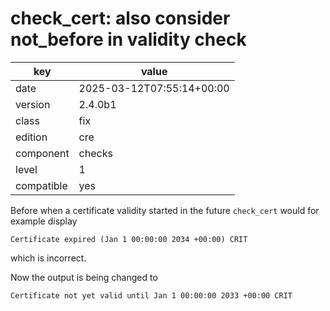 [//]: # (werk v2)
# check_cert: also consider not_before in validity check

key        | value
---------- | ---
date       | 2025-03-12T07:55:14+00:00
version    | 2.4.0b1
class      | fix
edition    | cre
component  | checks
level      | 1
compatible | yes

Before when a certificate validity started in the future
`check_cert` would for example display
```
Certificate expired (Jan 1 00:00:00 2034 +00:00) CRIT
```
which is incorrect.

Now the output is being changed to
```
Certificate not yet valid until Jan 1 00:00:00 2033 +00:00 CRIT
```

